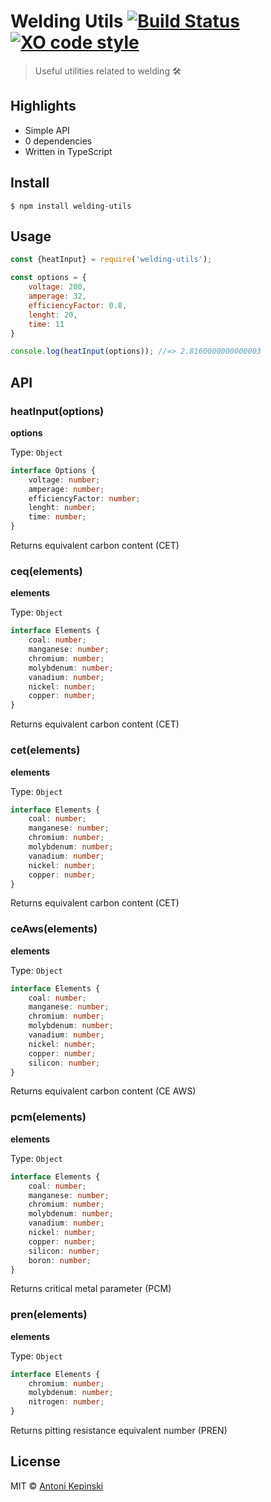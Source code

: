# Welding Utils [![Build Status](https://travis-ci.org/xxczaki/welding-utils.svg?branch=master)](https://travis-ci.org/xxczaki/welding-utils) [![XO code style](https://img.shields.io/badge/code_style-XO-5ed9c7.svg)](https://github.com/xojs/xo)

> Useful utilities related to welding 🛠️

## Highlights

- Simple API
- 0 dependencies
- Written in TypeScript

## Install

```
$ npm install welding-utils
```

## Usage

```js
const {heatInput} = require('welding-utils');

const options = {
    voltage: 200,
	amperage: 32,
	efficiencyFactor: 0.8,
	lenght: 20,
	time: 11
}

console.log(heatInput(options)); //=> 2.8160000000000003
```

## API

### heatInput(options)

**options**

Type: `Object`

```ts
interface Options {
	voltage: number;
	amperage: number;
	efficiencyFactor: number;
	lenght: number;
	time: number;
}
```

Returns equivalent carbon content (CET)

### ceq(elements)

**elements**

Type: `Object`

```ts
interface Elements {
	coal: number;
	manganese: number;
	chromium: number;
	molybdenum: number;
	vanadium: number;
	nickel: number;
	copper: number;
}
```

Returns equivalent carbon content (CET)

### cet(elements)

**elements**

Type: `Object`

```ts
interface Elements {
	coal: number;
	manganese: number;
	chromium: number;
	molybdenum: number;
	vanadium: number;
	nickel: number;
	copper: number;
}
```

Returns equivalent carbon content (CET)

### ceAws(elements)

**elements**

Type: `Object`

```ts
interface Elements {
	coal: number;
	manganese: number;
	chromium: number;
	molybdenum: number;
	vanadium: number;
	nickel: number;
	copper: number;
	silicon: number;
}
```

Returns equivalent carbon content (CE AWS)

### pcm(elements)

**elements**

Type: `Object`

```ts
interface Elements {
	coal: number;
	manganese: number;
	chromium: number;
	molybdenum: number;
	vanadium: number;
	nickel: number;
	copper: number;
	silicon: number;
	boron: number;
}
```

Returns critical metal parameter (PCM)

### pren(elements)

**elements**

Type: `Object`

```ts
interface Elements {
	chromium: number;
	molybdenum: number;
	nitrogen: number;
}
```

Returns pitting resistance equivalent number (PREN)

## License

MIT © [Antoni Kepinski](https://kepinski.me)
